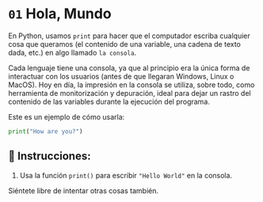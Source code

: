 # `01` Hola, Mundo

En Python, usamos `print` para hacer que el computador escriba cualquier cosa que queramos 
(el contenido de una variable, una cadena de texto dada, etc.)
en algo llamado `la consola`.

Cada lenguaje tiene una consola, ya que al principio era la única forma de interactuar con los usuarios (antes de que llegaran Windows, Linux o MacOS).
Hoy en día, la impresión en la consola se utiliza, sobre todo, como herramienta de monitorización y depuración, ideal para dejar un rastro del contenido de las variables durante la ejecución del programa.

Este es un ejemplo de cómo usarla:
```py
print("How are you?")
```

## 📝 Instrucciones:

1. Usa la función `print()` para escribir `"Hello World"` en la consola. 
 
Siéntete libre de intentar otras cosas también.
